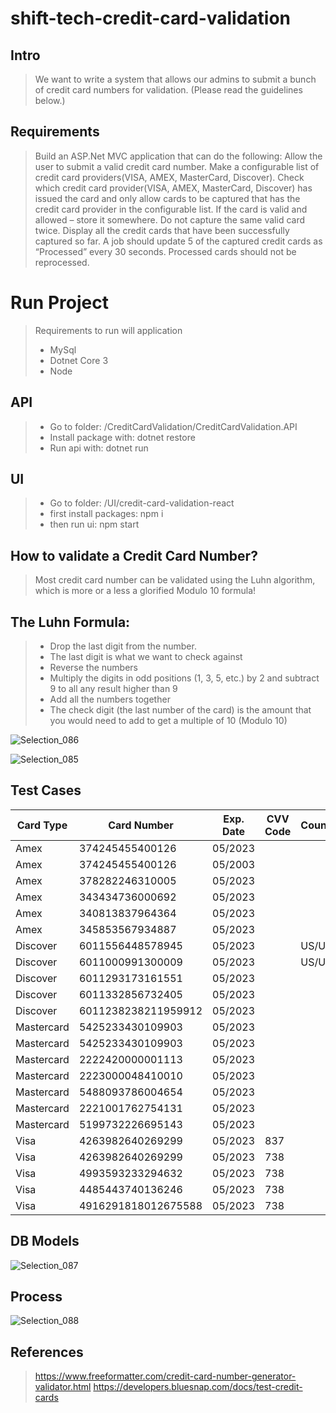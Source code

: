 # shift-tech-credit-card-validation

## Intro
> We want to write a system that allows our admins to submit a bunch of credit card numbers for validation. (Please read the guidelines below.)

## Requirements
> Build an ASP.Net MVC application that can do the following:
Allow the user to submit a valid credit card number. 
Make a configurable list of credit card providers(VISA, AMEX, MasterCard, Discover). 
Check which credit card provider(VISA, AMEX, MasterCard, Discover) has issued the card and only allow cards to be captured that has the credit card provider in the configurable list.
If the card is valid and allowed – store it somewhere.
Do not capture the same valid card twice.
Display all the credit cards that have been successfully captured so far. 
A job should update 5 of the captured credit cards as “Processed” every 30 seconds. 
Processed cards should not be reprocessed. 

# Run Project
> Requirements to run will application
> - MySql
> - Dotnet Core 3
> - Node

## API
> - Go to folder: /CreditCardValidation/CreditCardValidation.API
> - Install package with: dotnet restore
> - Run api with: dotnet run

## UI
> - Go to folder: /UI/credit-card-validation-react
> - first install packages: npm i
> - then run ui: npm start

## How to validate a Credit Card Number?
> Most credit card number can be validated using the Luhn algorithm, which is more or a less a glorified Modulo 10 formula!

## The Luhn Formula:
> - Drop the last digit from the number. 
> - The last digit is what we want to check against
> - Reverse the numbers
> - Multiply the digits in odd positions (1, 3, 5, etc.) by 2 and subtract 9 to all any result higher than 9
> - Add all the numbers together
> - The check digit (the last number of the card) is the amount that you would need to add to get a multiple of 10 (Modulo 10)

![Selection_086](https://user-images.githubusercontent.com/17546093/87582286-7cf7b480-c6da-11ea-8982-aab6fa9872d3.png)

![Selection_085](https://user-images.githubusercontent.com/17546093/87581918-fba02200-c6d9-11ea-8ee4-84fccf07ad89.png)

## Test Cases
Card Type | Card Number | Exp. Date | CVV Code | Country/Currency | Results
--- | --- | --- | --- |--- |---
Amex | 374245455400126 | 	05/2023 |  |  | Success
Amex | 374245455400126 | 	05/2003 |  |  | Failure
Amex | 378282246310005 | 	05/2023 |  |  | Success
Amex | 343434736000692 | 	05/2023 |  |  | Failure
Amex | 340813837964364 | 	05/2023 |  |  | Failure
Amex | 345853567934887 | 	05/2023 |  |  | Failure
Discover | 6011556448578945 | 	05/2023 |  | US/USD  | Success
Discover | 6011000991300009 | 	05/2023 |  | US/USD | Success
Discover | 6011293173161551 | 	05/2023 |  | | Failure
Discover | 6011332856732405 | 	05/2023 |  | | Failure
Discover | 6011238238211959912 | 	05/2023 |  | | Success
Mastercard | 5425233430109903 | 	05/2023 |  |  | Success
Mastercard | 5425233430109903 | 	05/2023 |  |  | Success
Mastercard | 2222420000001113 | 	05/2023 |  |  | Success
Mastercard | 2223000048410010 | 	05/2023 |  |  | Success
Mastercard | 5488093786004654 | 	05/2023 |  |  | Failure
Mastercard | 2221001762754131 | 	05/2023 |  |  | Failure
Mastercard | 5199732226695143 | 	05/2023 |  |  | Failure
Visa | 4263982640269299 | 	05/2023 | 837 |  | Success
Visa | 4263982640269299 | 	05/2023 | 738 |  | Success
Visa | 4993593233294632 | 	05/2023 | 738 |  | Failure
Visa | 4485443740136246 | 	05/2023 | 738 |  | Failure
Visa | 4916291818012675588 | 	05/2023 | 738 |  | Failure


## DB Models
![Selection_087](https://user-images.githubusercontent.com/17546093/87583957-090adb80-c6dd-11ea-95e5-c70036fc1cbf.png)

## Process
![Selection_088](https://user-images.githubusercontent.com/17546093/87585608-a23af180-c6df-11ea-9539-e757f8ea8313.png)

## References
> https://www.freeformatter.com/credit-card-number-generator-validator.html
> https://developers.bluesnap.com/docs/test-credit-cards
